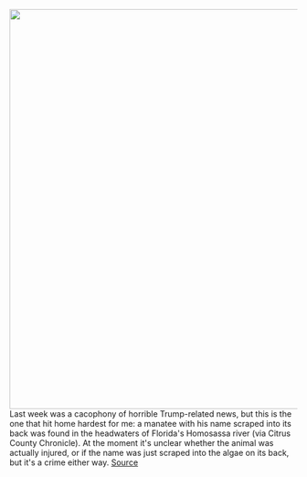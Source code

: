 <img src='https://cdn.vox-cdn.com/thumbor/ee-0Ril6ctn5KfDktwrtb8aSA9s=/0x0:1700x997/1200x800/filters:focal(714x363:986x635)/cdn.vox-cdn.com/uploads/chorus_image/image/68653128/5ffc72b6af600.image.0.jpg' width='700px' /><br/>
Last week was a cacophony of horrible Trump-related news, but this is the one that hit home hardest for me: a manatee with his name scraped into its back was found in the headwaters of Florida's Homosassa river (via Citrus County Chronicle). At the moment it's unclear whether the animal was actually injured, or if the name was just scraped into the algae on its back, but it's a crime either way.
<a href='https://www.theverge.com/2021/1/11/22225867/manatee-harassed-with-trumps-name'> Source <a/>